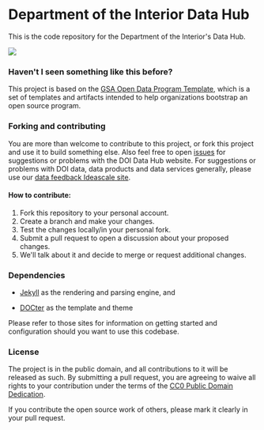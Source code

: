 # Department of the Interior Data Hub

This is the code repository for the Department of the Interior's Data Hub.

<img src="https://raw.githubusercontent.com/usinterior/doi-data-hub/gh-pages/assets/img/screenshot.png">

### Haven't I seen something like this before?

This project is based on the [GSA Open Data Program Template](https://github.com/GSA/open-data-program-template), which is a set of templates and artifacts intended to help organizations bootstrap an open source program.

### Forking and contributing

You are more than welcome to contribute to this project, or fork this project and use it to build something else. Also feel free to open [issues](https://github.com/usinterior/doi-data-hub/issues) for suggestions or problems with the DOI Data Hub website. For suggestions or problems with DOI data, data products and data services generally, please use our [data feedback Ideascale site](http://usinterior.ideascale.com/a/ideafactory.do?id=26901&mode=top&discussionFilter=active.ideation).

#### How to contribute:

1. Fork this repository to your personal account.
2. Create a branch and make your changes.
3. Test the changes locally/in your personal fork.
4. Submit a pull request to open a discussion about your proposed changes.
5. We'll talk about it and decide to merge or request additional changes.

### Dependencies

 - [Jekyll](http://jekyllrb.com/) as the rendering and parsing engine, and

 - [DOCter](https://github.com/CFPB/DOCter) as the template and theme

Please refer to those sites for information on getting started and configuration should you want to use this codebase.

### License

The project is in the public domain, and all contributions to it will be released as such. By submitting a pull request, you are agreeing to waive all rights to your contribution under the terms of the [CC0 Public Domain Dedication](http://creativecommons.org/publicdomain/zero/1.0/).

If you contribute the open source work of others, please mark it clearly in your pull request.